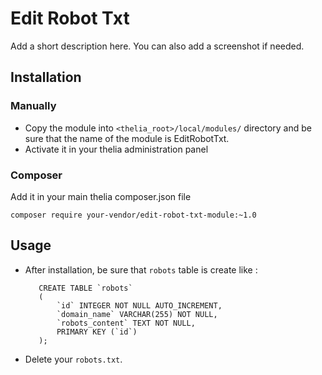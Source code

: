 # Edit Robot Txt

Add a short description here. You can also add a screenshot if needed.

## Installation

### Manually

* Copy the module into ```<thelia_root>/local/modules/``` directory and be sure that the name of the module is EditRobotTxt.
* Activate it in your thelia administration panel

### Composer

Add it in your main thelia composer.json file

```
composer require your-vendor/edit-robot-txt-module:~1.0
```

## Usage

* After installation, be sure that ```robots``` table is create like :

         CREATE TABLE `robots`
         (
             `id` INTEGER NOT NULL AUTO_INCREMENT,
             `domain_name` VARCHAR(255) NOT NULL,
             `robots_content` TEXT NOT NULL,
             PRIMARY KEY (`id`)
         );        
* Delete your ```robots.txt```.



